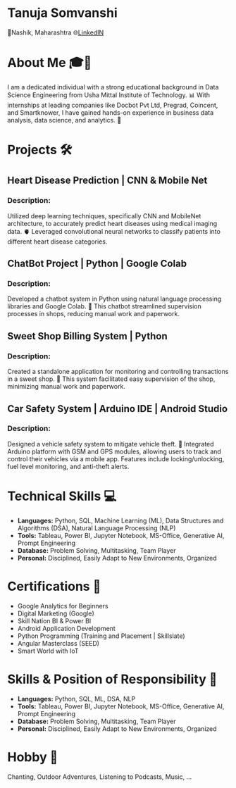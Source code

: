 # Tanuja Somvanshi
📍Nashik, Maharashtra
🌐[LinkedIN](www.linkedin.com/in/tanuja-somvanshi)

# About Me 🎓💼
I am a dedicated individual with a strong educational background in Data Science Engineering from Usha Mittal Institute of Technology. 📊 With internships at leading companies like Docbot Pvt Ltd, Pregrad, Coincent, and Smartknower, I have gained hands-on experience in business data analysis, data science, and analytics. 🚀

# Projects 🛠️

## Heart Disease Prediction | CNN & Mobile Net
### Description:
Utilized deep learning techniques, specifically CNN and MobileNet architecture, to accurately predict heart diseases using medical imaging data. 🫀 Leveraged convolutional neural networks to classify patients into different heart disease categories.

## ChatBot Project | Python | Google Colab
### Description:
Developed a chatbot system in Python using natural language processing libraries and Google Colab. 🤖 This chatbot streamlined supervision processes in shops, reducing manual work and paperwork.

## Sweet Shop Billing System | Python
### Description:
Created a standalone application for monitoring and controlling transactions in a sweet shop. 🍬 This system facilitated easy supervision of the shop, minimizing manual work and paperwork.

## Car Safety System | Arduino IDE | Android Studio
### Description:
Designed a vehicle safety system to mitigate vehicle theft. 🚗 Integrated Arduino platform with GSM and GPS modules, allowing users to track and control their vehicles via a mobile app. Features include locking/unlocking, fuel level monitoring, and anti-theft alerts.

# Technical Skills 💻

- **Languages:** Python, SQL, Machine Learning (ML), Data Structures and Algorithms (DSA), Natural Language Processing (NLP)
- **Tools:** Tableau, Power BI, Jupyter Notebook, MS-Office, Generative AI, Prompt Engineering
- **Database:** Problem Solving, Multitasking, Team Player
- **Personal:** Disciplined, Easily Adapt to New Environments, Organized

# Certifications 🏅

- Google Analytics for Beginners
- Digital Marketing (Google)
- Skill Nation BI & Power BI
- Android Application Development
- Python Programming (Training and Placement | Skillslate)
- Angular Masterclass (SEED)
- Smart World with IoT

# Skills & Position of Responsibility 💼

- **Languages:** Python, SQL, ML, DSA, NLP
- **Tools:** Tableau, Power BI, Jupyter Notebook, MS-Office, Generative AI, Prompt Engineering
- **Database:** Problem Solving, Multitasking, Team Player
- **Personal:** Disciplined, Easily Adapt to New Environments, Organized

# Hobby 🌟

Chanting, Outdoor Adventures, Listening to Podcasts, Music, ...
